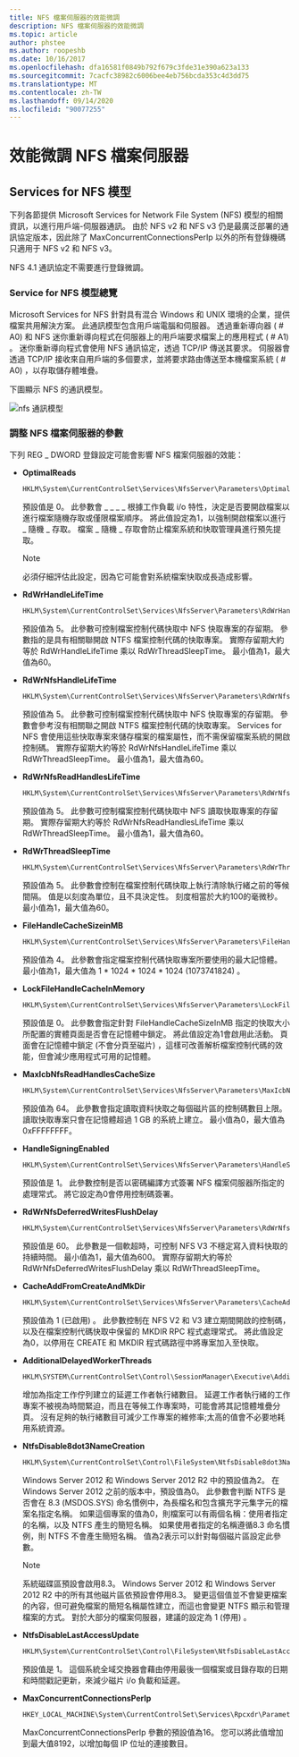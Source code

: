 ```yaml
---
title: NFS 檔案伺服器的效能微調
description: NFS 檔案伺服器的效能微調
ms.topic: article
author: phstee
ms.author: roopeshb
ms.date: 10/16/2017
ms.openlocfilehash: dfa16581f0849b792f679c3fde31e390a623a133
ms.sourcegitcommit: 7cacfc38982c6006bee4eb756bcda353c4d3dd75
ms.translationtype: MT
ms.contentlocale: zh-TW
ms.lasthandoff: 09/14/2020
ms.locfileid: "90077255"
---
```

# <a name="performance-tuning-nfs-file-servers"></a>效能微調 NFS 檔案伺服器

## <a name="services-for-nfs-model"></a><a href="" id="servicesnfs"></a>Services for NFS 模型


下列各節提供 Microsoft Services for Network File System (NFS) 模型的相關資訊，以進行用戶端-伺服器通訊。 由於 NFS v2 和 NFS v3 仍是最廣泛部署的通訊協定版本，因此除了 MaxConcurrentConnectionsPerIp 以外的所有登錄機碼只適用于 NFS v2 和 NFS v3。

NFS 4.1 通訊協定不需要進行登錄微調。

### <a name="service-for-nfs-model-overview"></a>Service for NFS 模型總覽

Microsoft Services for NFS 針對具有混合 Windows 和 UNIX 環境的企業，提供檔案共用解決方案。 此通訊模型包含用戶端電腦和伺服器。 透過重新導向器 ( # A0) 和 NFS 迷你重新導向程式在伺服器上的用戶端要求檔案上的應用程式 ( # A1) 。 迷你重新導向程式會使用 NFS 通訊協定，透過 TCP/IP 傳送其要求。 伺服器會透過 TCP/IP 接收來自用戶端的多個要求，並將要求路由傳送至本機檔案系統 ( # A0) ，以存取儲存體堆疊。

下圖顯示 NFS 的通訊模型。

![nfs 通訊模型](../../media/perftune-guide-nfs-model.png)

### <a name="tuning-parameters-for-nfs-file-servers"></a>調整 NFS 檔案伺服器的參數

下列 REG \_ DWORD 登錄設定可能會影響 NFS 檔案伺服器的效能：

-   **OptimalReads**

    ```
    HKLM\System\CurrentControlSet\Services\NfsServer\Parameters\OptimalReads
    ```

    預設值是 0。 此參數會 \_ \_ \_ \_ 根據工作負載 i/o 特性，決定是否要開啟檔案以進行檔案隨機存取或僅限檔案順序。 將此值設定為1，以強制開啟檔案以進行 \_ 隨機 \_ 存取。 檔案 \_ 隨機 \_ 存取會防止檔案系統和快取管理員進行預先提取。

    >[!NOTE]
    > 必須仔細評估此設定，因為它可能會對系統檔案快取成長造成影響。


-   **RdWrHandleLifeTime**

    ```
    HKLM\System\CurrentControlSet\Services\NfsServer\Parameters\RdWrHandleLifeTime
    ```

    預設值為 5。 此參數可控制檔案控制代碼快取中 NFS 快取專案的存留期。 參數指的是具有相關聯開啟 NTFS 檔案控制代碼的快取專案。 實際存留期大約等於 RdWrHandleLifeTime 乘以 RdWrThreadSleepTime。 最小值為1，最大值為60。

-   **RdWrNfsHandleLifeTime**

    ```
    HKLM\System\CurrentControlSet\Services\NfsServer\Parameters\RdWrNfsHandleLifeTime
    ```

    預設值為 5。 此參數可控制檔案控制代碼快取中 NFS 快取專案的存留期。 參數會參考沒有相關聯之開啟 NTFS 檔案控制代碼的快取專案。 Services for NFS 會使用這些快取專案來儲存檔案的檔案屬性，而不需保留檔案系統的開啟控制碼。 實際存留期大約等於 RdWrNfsHandleLifeTime 乘以 RdWrThreadSleepTime。 最小值為1，最大值為60。

-   **RdWrNfsReadHandlesLifeTime**

    ```
    HKLM\System\CurrentControlSet\Services\NfsServer\Parameters\RdWrNfsReadHandlesLifeTime
    ```

    預設值為 5。 此參數可控制檔案控制代碼快取中 NFS 讀取快取專案的存留期。 實際存留期大約等於 RdWrNfsReadHandlesLifeTime 乘以 RdWrThreadSleepTime。 最小值為1，最大值為60。

-   **RdWrThreadSleepTime**

    ```
    HKLM\System\CurrentControlSet\Services\NfsServer\Parameters\RdWrThreadSleepTime
    ```

    預設值為 5。 此參數會控制在檔案控制代碼快取上執行清除執行緒之前的等候間隔。 值是以刻度為單位，且不具決定性。 刻度相當於大約100的毫微秒。 最小值為1，最大值為60。

-   **FileHandleCacheSizeinMB**

    ```
    HKLM\System\CurrentControlSet\Services\NfsServer\Parameters\FileHandleCacheSizeinMB
    ```

    預設值為 4。 此參數會指定檔案控制代碼快取專案所要使用的最大記憶體。 最小值為1，最大值為 1 \* 1024 \* 1024 \* 1024 (1073741824) 。

-   **LockFileHandleCacheInMemory**

    ```
    HKLM\System\CurrentControlSet\Services\NfsServer\Parameters\LockFileHandleCacheInMemory
    ```

    預設值是 0。 此參數會指定針對 FileHandleCacheSizeInMB 指定的快取大小所配置的實體頁面是否會在記憶體中鎖定。 將此值設定為1會啟用此活動。 頁面會在記憶體中鎖定 (不會分頁至磁片) ，這樣可改善解析檔案控制代碼的效能，但會減少應用程式可用的記憶體。

-   **MaxIcbNfsReadHandlesCacheSize**

    ```
    HKLM\System\CurrentControlSet\Services\NfsServer\Parameters\MaxIcbNfsReadHandlesCacheSize
    ```

    預設值為 64。 此參數會指定讀取資料快取之每個磁片區的控制碼數目上限。 讀取快取專案只會在記憶體超過 1 GB 的系統上建立。 最小值為0，最大值為0xFFFFFFFF。

-   **HandleSigningEnabled**

    ```
    HKLM\System\CurrentControlSet\Services\NfsServer\Parameters\HandleSigningEnabled
    ```

    預設值是 1。 此參數控制是否以密碼編譯方式簽署 NFS 檔案伺服器所指定的處理常式。 將它設定為0會停用控制碼簽署。

-   **RdWrNfsDeferredWritesFlushDelay**

    ```
    HKLM\System\CurrentControlSet\Services\NfsServer\Parameters\RdWrNfsDeferredWritesFlushDelay
    ```

    預設值是 60。 此參數是一個軟超時，可控制 NFS V3 不穩定寫入資料快取的持續時間。 最小值為1，最大值為600。 實際存留期大約等於 RdWrNfsDeferredWritesFlushDelay 乘以 RdWrThreadSleepTime。

-   **CacheAddFromCreateAndMkDir**

    ```
    HKLM\System\CurrentControlSet\Services\NfsServer\Parameters\CacheAddFromCreateAndMkDir
    ```

    預設值為 1 (已啟用) 。 此參數控制在 NFS V2 和 V3 建立期間開啟的控制碼，以及在檔案控制代碼快取中保留的 MKDIR RPC 程式處理常式。 將此值設定為0，以停用在 CREATE 和 MKDIR 程式碼路徑中將專案加入至快取。

-   **AdditionalDelayedWorkerThreads**

    ```
    HKLM\SYSTEM\CurrentControlSet\Control\SessionManager\Executive\AdditionalDelayedWorkerThreads
    ```

    增加為指定工作佇列建立的延遲工作者執行緒數目。 延遲工作者執行緒的工作專案不被視為時間緊迫，而且在等候工作專案時，可能會將其記憶體堆疊分頁。 沒有足夠的執行緒數目可減少工作專案的維修率;太高的值會不必要地耗用系統資源。

-   **NtfsDisable8dot3NameCreation**

    ```
    HKLM\System\CurrentControlSet\Control\FileSystem\NtfsDisable8dot3NameCreation
    ```

    Windows Server 2012 和 Windows Server 2012 R2 中的預設值為2。 在 Windows Server 2012 之前的版本中，預設值為0。 此參數會判斷 NTFS 是否會在 8.3 (MSDOS.SYS) 命名慣例中，為長檔名和包含擴充字元集字元的檔案名指定名稱。 如果這個專案的值為0，則檔案可以有兩個名稱：使用者指定的名稱，以及 NTFS 產生的簡短名稱。 如果使用者指定的名稱遵循8.3 命名慣例，則 NTFS 不會產生簡短名稱。 值為2表示可以針對每個磁片區設定此參數。

    >[!NOTE]
    > 系統磁碟區預設會啟用8.3。 Windows Server 2012 和 Windows Server 2012 R2 中的所有其他磁片區依預設會停用8.3。 變更這個值並不會變更檔案的內容，但可避免檔案的簡短名稱屬性建立，而這也會變更 NTFS 顯示和管理檔案的方式。 對於大部分的檔案伺服器，建議的設定為 1 (停用) 。


-   **NtfsDisableLastAccessUpdate**

    ```
    HKLM\System\CurrentControlSet\Control\FileSystem\NtfsDisableLastAccessUpdate
    ```

    預設值是 1。 這個系統全域交換器會藉由停用最後一個檔案或目錄存取的日期和時間戳記更新，來減少磁片 i/o 負載和延遲。

-   **MaxConcurrentConnectionsPerIp**

    ```
    HKEY_LOCAL_MACHINE\System\CurrentControlSet\Services\Rpcxdr\Parameters\MaxConcurrentConnectionsPerIp
    ```

    MaxConcurrentConnectionsPerIp 參數的預設值為16。 您可以將此值增加到最大值8192，以增加每個 IP 位址的連接數目。
